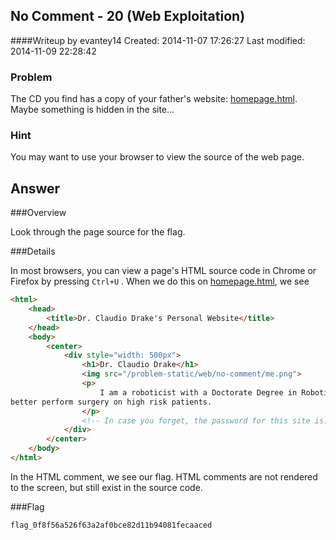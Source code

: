 ## No Comment - 20 (Web Exploitation) ##
####Writeup by evantey14
Created: 2014-11-07 17:26:27
Last modified: 2014-11-09 22:28:42

### Problem

The CD you find has a copy of your father's website: [homepage.html](https://picoctf.com/api/autogen/serve/homepage.html?static=false&pid=3099c443d360a2514f17f155fb65d5d2). Maybe something is hidden in the site...

### Hint

You may want to use your browser to view the source of the web page.

## Answer

###Overview

Look through the page source for the flag.

###Details

In most browsers, you can view a page's HTML source code in Chrome or Firefox by pressing `Ctrl+U` . When we do this on [homepage.html](https://picoctf.com/api/autogen/serve/homepage.html?static=false&pid=3099c443d360a2514f17f155fb65d5d2), we see

```html
<html>
	<head>
		<title>Dr. Claudio Drake's Personal Website</title>
	</head>
	<body>
		<center>
			<div style="width: 500px">
				<h1>Dr. Claudio Drake</h1>
				<img src="/problem-static/web/no-comment/me.png">
				<p>
					I am a roboticist with a Doctorate Degree in Robotics. My primary interests are in developing new medical robotics to help doctors
better perform surgery on high risk patients.
				</p>
				<!-- In case you forget, the password for this site is: flag_0f8f56a526f63a2af0bce82d11b94081fecaaced -->
			</div>
		</center>
	</body>
</html>
```

In the HTML comment, we see our flag. HTML comments are not rendered to the screen, but still exist in the source code.

###Flag

    flag_0f8f56a526f63a2af0bce82d11b94081fecaaced

